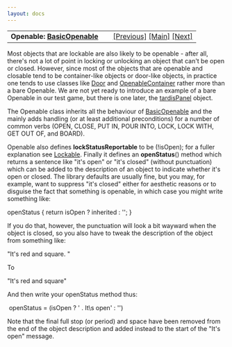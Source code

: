 ```yaml
---
layout: docs
---
```

<table width="100%" data-border="0" data-cellspacing="0"
data-cellpadding="3" data-bgcolor="#C0C0C0">
<colgroup>
<col style="width: 50%" />
<col style="width: 50%" />
</colgroup>
<tbody>
<tr>
<td style="text-align: left;"><strong>Openable: <a
href="basicopenable.html">BasicOpenable</a><br />
</strong></td>
<td style="text-align: right;"><a href="keyring.html">[Previous]</a> <a
href="generalintroduction.html">[Main]</a> <a
href="basicopenable.html">[Next]</a></td>
</tr>
</tbody>
</table>

  
Most objects that are lockable are also likely to be openable - after
all, there's not a lot of point in locking or unlocking an object that
can't be open or closed. However, since most of the objects that are
openable and closable tend to be container-like objects or door-like
objects, in practice one tends to use classes like [Door](door.html) and
[OpenableContainer](openablecontainer.html) rather more than a bare
Openable. We are not yet ready to introduce an example of a bare
Openable in our test game, but there is one later, the
[tardisPanel](presentlater.html) object.  
  
The Openable class inherits all the behaviour of
[BasicOpenable](basicopenable.html) and the mainly adds handling (or at
least additional preconditions) for a number of common verbs (OPEN,
CLOSE, PUT IN, POUR INTO, LOCK, LOCK WITH, GET OUT OF, and BOARD).  
  
Openable also defines **lockStatusReportable** to be (!isOpen); for a
fuller explanation see [Lockable](lockable.html). Finally it defines an
**openStatus**() method which returns a sentence like "it's open" or
"it's closed" (without punctuation) which can be added to the
description of an object to indicate whether it's open or closed. The
library defaults are usually fine, but you may, for example, want to
suppress "it's closed" either for aesthetic reasons or to disguise the
fact that something is openable, in which case you might write something
like:  
  
openStatus { return isOpen ? inherited : ''; }  
  
If you do that, however, the punctuation will look a bit wayward when
the object is closed, so you also have to tweak the description of the
object from something like:  
  
"It's red and square. "  
  
To  
  
"It's red and square"  
  
And then write your openStatus method thus:  
  
 openStatus = (isOpen ? ' . It\\s open' : '')  
  
Note that the final full stop (or period) and space have been removed
from the end of the object description and added instead to the start of
the "It's open" message.  
